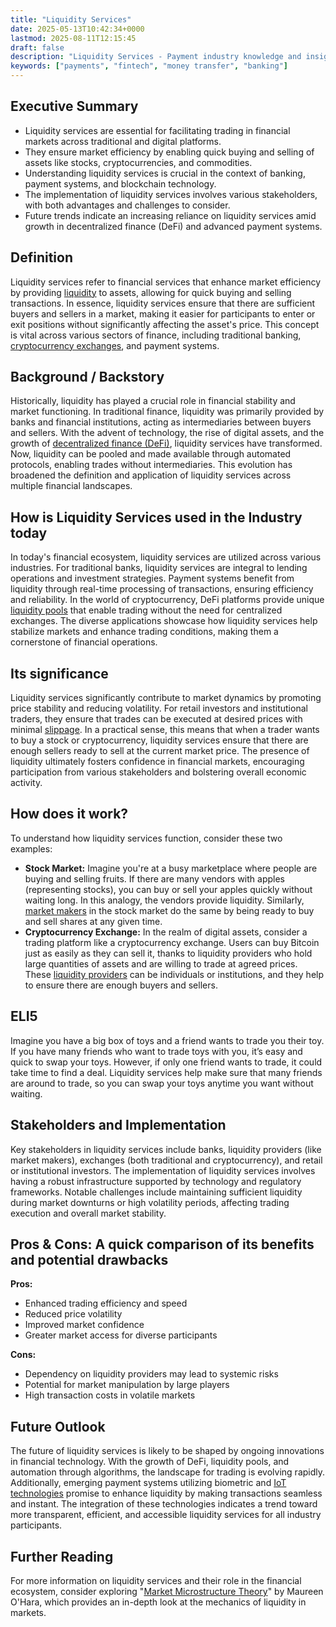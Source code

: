 ```yaml
---
title: "Liquidity Services"
date: 2025-05-13T10:42:34+0000
lastmod: 2025-08-11T12:15:45
draft: false
description: "Liquidity Services - Payment industry knowledge and insights"
keywords: ["payments", "fintech", "money transfer", "banking"]
---
```


## Executive Summary

- Liquidity services are essential for facilitating trading in financial markets across traditional and digital platforms.
- They ensure market efficiency by enabling quick buying and selling of assets like stocks, cryptocurrencies, and commodities.
- Understanding liquidity services is crucial in the context of banking, payment systems, and blockchain technology.
- The implementation of liquidity services involves various stakeholders, with both advantages and challenges to consider.
- Future trends indicate an increasing reliance on liquidity services amid growth in decentralized finance (DeFi) and advanced payment systems.

## Definition 
Liquidity services refer to financial services that enhance market efficiency by providing [liquidity](https://faisalkhanllc.xyz/resources/payments-wiki/l/liquidity/) to assets, allowing for quick buying and selling transactions. In essence, liquidity services ensure that there are sufficient buyers and sellers in a market, making it easier for participants to enter or exit positions without significantly affecting the asset's price. This concept is vital across various sectors of finance, including traditional banking, [cryptocurrency exchanges](https://faisalkhanllc.xyz/resources/payments-wiki/d/digital-assets/), and payment systems.

## Background / Backstory 
Historically, liquidity has played a crucial role in financial stability and market functioning. In traditional finance, liquidity was primarily provided by banks and financial institutions, acting as intermediaries between buyers and sellers. With the advent of technology, the rise of digital assets, and the growth of [decentralized finance (DeFi)](https://faisalkhanllc.xyz/resources/payments-wiki/d/decentralized-finance-defi/), liquidity services have transformed. Now, liquidity can be pooled and made available through automated protocols, enabling trades without intermediaries. This evolution has broadened the definition and application of liquidity services across multiple financial landscapes.

## How is Liquidity Services used in the Industry today
In today's financial ecosystem, liquidity services are utilized across various industries. For traditional banks, liquidity services are integral to lending operations and investment strategies. Payment systems benefit from liquidity through real-time processing of transactions, ensuring efficiency and reliability. In the world of cryptocurrency, DeFi platforms provide unique [liquidity pools](https://faisalkhanllc.xyz/resources/payments-wiki/l/liquidity-pool/) that enable trading without the need for centralized exchanges. The diverse applications showcase how liquidity services help stabilize markets and enhance trading conditions, making them a cornerstone of financial operations.

## Its significance
Liquidity services significantly contribute to market dynamics by promoting price stability and reducing volatility. For retail investors and institutional traders, they ensure that trades can be executed at desired prices with minimal [slippage](https://faisalkhanllc.xyz/resources/payments-wiki/s/slippage/). In a practical sense, this means that when a trader wants to buy a stock or cryptocurrency, liquidity services ensure that there are enough sellers ready to sell at the current market price. The presence of liquidity ultimately fosters confidence in financial markets, encouraging participation from various stakeholders and bolstering overall economic activity.

## How does it work?
To understand how liquidity services function, consider these two examples:

- **Stock Market:** Imagine you're at a busy marketplace where people are buying and selling fruits. If there are many vendors with apples (representing stocks), you can buy or sell your apples quickly without waiting long. In this analogy, the vendors provide liquidity. Similarly, [market makers](https://faisalkhanllc.xyz/resources/payments-wiki/m/market-maker/) in the stock market do the same by being ready to buy and sell shares at any given time.
- **Cryptocurrency Exchange:** In the realm of digital assets, consider a trading platform like a cryptocurrency exchange. Users can buy Bitcoin just as easily as they can sell it, thanks to liquidity providers who hold large quantities of assets and are willing to trade at agreed prices. These [liquidity providers](https://faisalkhanllc.xyz/resources/payments-wiki/l/liquidity-provider/) can be individuals or institutions, and they help to ensure there are enough buyers and sellers.

## ELI5
Imagine you have a big box of toys and a friend wants to trade you their toy. If you have many friends who want to trade toys with you, it’s easy and quick to swap your toys. However, if only one friend wants to trade, it could take time to find a deal. Liquidity services help make sure that many friends are around to trade, so you can swap your toys anytime you want without waiting.

## Stakeholders and Implementation
Key stakeholders in liquidity services include banks, liquidity providers (like market makers), exchanges (both traditional and cryptocurrency), and retail or institutional investors. The implementation of liquidity services involves having a robust infrastructure supported by technology and regulatory frameworks. Notable challenges include maintaining sufficient liquidity during market downturns or high volatility periods, affecting trading execution and overall market stability.

## Pros & Cons: A quick comparison of its benefits and potential drawbacks
**Pros:**

- Enhanced trading efficiency and speed
- Reduced price volatility
- Improved market confidence
- Greater market access for diverse participants

**Cons:**

- Dependency on liquidity providers may lead to systemic risks
- Potential for market manipulation by large players
- High transaction costs in volatile markets

## Future Outlook
The future of liquidity services is likely to be shaped by ongoing innovations in financial technology. With the growth of DeFi, liquidity pools, and automation through algorithms, the landscape for trading is evolving rapidly. Additionally, emerging payment systems utilizing biometric and [IoT technologies](https://faisalkhanllc.xyz/resources/payments-wiki/i/internet-of-things-iot/) promise to enhance liquidity by making transactions seamless and instant. The integration of these technologies indicates a trend toward more transparent, efficient, and accessible liquidity services for all industry participants.

## Further Reading
For more information on liquidity services and their role in the financial ecosystem, consider exploring "[Market Microstructure Theory](https://www.goodreads.com/book/show/701225.Market_Microstructure_Theory)" by Maureen O'Hara, which provides an in-depth look at the mechanics of liquidity in markets.